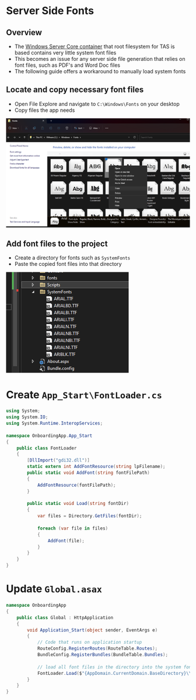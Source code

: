 # Server Side Fonts

## Overview

* The [Windows Server Core container](https://hub.docker.com/_/microsoft-windows-servercore) that root filesystem for TAS is based contains very little system font files
* This becomes an issue for any server side file generation that relies on font files, such as PDF's and Word Doc files
* The following guide offers a workaround to manually load system fonts

## Locate and copy necessary font files
* Open File Explore and navigate to `C:\Windows\Fonts` on your desktop
* Copy files the app needs

![Font 1](images/font-1.png)

## Add font files to the project
* Create a directory for fonts such as `SystemFonts`
* Paste the copied font files into that directory

![Font 2](images/font-2.png)

# Create `App_Start\FontLoader.cs`

```csharp
using System;
using System.IO;
using System.Runtime.InteropServices;

namespace OnboardingApp.App_Start
{
    public class FontLoader
    {
        [DllImport("gdi32.dll")]
        static extern int AddFontResource(string lpFilename);
        public static void AddFont(string fontFilePath)
        {
            AddFontResource(fontFilePath);
        }

        public static void Load(string fontDir)
        {
            var files = Directory.GetFiles(fontDir);

            foreach (var file in files)
            {
                AddFont(file);
            }
        }
    }
}
```

# Update `Global.asax`

```csharp
namespace OnboardingApp
{
    public class Global : HttpApplication
    {
        void Application_Start(object sender, EventArgs e)
        {
            // Code that runs on application startup
            RouteConfig.RegisterRoutes(RouteTable.Routes);
            BundleConfig.RegisterBundles(BundleTable.Bundles);

            // load all font files in the directory into the system fonts table
            FontLoader.Load($"{AppDomain.CurrentDomain.BaseDirectory}\\SystemFonts");
        }
    }
}
```